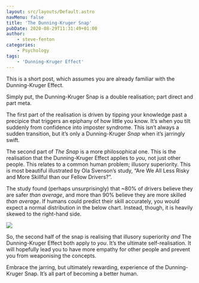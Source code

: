 ```yaml
---
layout: src/layouts/Default.astro
navMenu: false
title: 'The Dunning-Kruger Snap'
pubDate: 2020-08-29T11:31:49+01:00
author:
    - steve-fenton
categories:
    - Psychology
tags:
    - 'Dunning-Kruger Effect'
---
```


This is a short post, which assumes you are already familiar with the Dunning-Kruger Effect.

Simply put, the Dunning-Kruger Snap is a double realisation; part direct and part meta.

The first part of the realisation is driven by tipping your knowledge past a precipice that triggers an epiphany of how little you know. It’s when you tilt suddenly from confidence into imposter syndrome. This isn’t always a sudden transition, but it’s only a Dunning-Kruger *Snap* when it’s jarringly swift.

The second part of *The Snap* is a more philosophical one. This is the realisation that the Dunning-Kruger Effect applies to *you*, not just other people. This relates to a common human problem; illusory superiority. This is most beautiful illustrated by Ola Svenson’s study, “Are We All Less Risky and More Skillful than our Fellow Drivers?”.

The study found (perhaps unsurprisingly) that ~80% of drivers believe they are safer *than average*, and more than 90% believe they are more skilled *than average*. If humans could predict their skill accurately, you would expect a normal distribution in the below chart. Instead, though, it is heavily skewed to the right-hand side.

[![](/img/2020/08/Screenshot_20200829-111439.png)](/2020/08/the-dunning-kruger-snap/screenshot_20200829-111439/)

So, the second half of the snap is realising that illusory superiority *and* The Dunning-Kruger Effect both apply to *you*. It’s the ultimate self-realisation. It will hopefully lead you to have more empathy for other people and prevent you from weaponising the concepts.

Embrace the jarring, but ultimately rewarding, experience of the Dunning-Kruger Snap. It’s all part of becoming a better human.